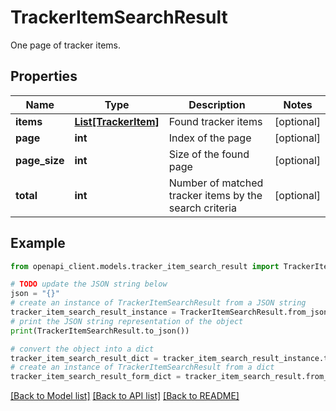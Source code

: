 # TrackerItemSearchResult

One page of tracker items.

## Properties

Name | Type | Description | Notes
------------ | ------------- | ------------- | -------------
**items** | [**List[TrackerItem]**](TrackerItem.md) | Found tracker items | [optional] 
**page** | **int** | Index of the page | [optional] 
**page_size** | **int** | Size of the found page | [optional] 
**total** | **int** | Number of matched tracker items by the search criteria | [optional] 

## Example

```python
from openapi_client.models.tracker_item_search_result import TrackerItemSearchResult

# TODO update the JSON string below
json = "{}"
# create an instance of TrackerItemSearchResult from a JSON string
tracker_item_search_result_instance = TrackerItemSearchResult.from_json(json)
# print the JSON string representation of the object
print(TrackerItemSearchResult.to_json())

# convert the object into a dict
tracker_item_search_result_dict = tracker_item_search_result_instance.to_dict()
# create an instance of TrackerItemSearchResult from a dict
tracker_item_search_result_form_dict = tracker_item_search_result.from_dict(tracker_item_search_result_dict)
```
[[Back to Model list]](../README.md#documentation-for-models) [[Back to API list]](../README.md#documentation-for-api-endpoints) [[Back to README]](../README.md)


